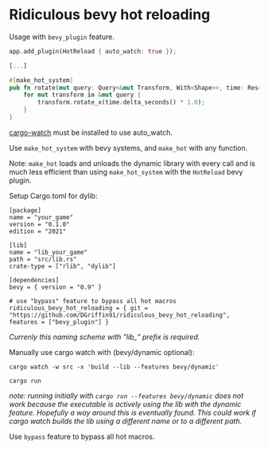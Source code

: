 # Ridiculous bevy hot reloading

Usage with `bevy_plugin` feature.
```rs
app.add_plugin(HotReload { auto_watch: true });

[...]

#[make_hot_system]
pub fn rotate(mut query: Query<&mut Transform, With<Shape>>, time: Res<Time>) {
    for mut transform in &mut query {
        transform.rotate_x(time.delta_seconds() * 1.0);
    }
}
```

[cargo-watch](https://crates.io/crates/cargo-watch) must be installed to use auto_watch.

Use `make_hot_system` with bevy systems, and `make_hot` with any function. 

Note: `make_hot` loads and unloads the dynamic library with every call and is much less efficient than using `make_hot_system` with the `HotReload` bevy plugin.

Setup Cargo.toml for dylib:
```
[package]
name = "your_game"
version = "0.1.0"
edition = "2021"

[lib]
name = "lib_your_game" 
path = "src/lib.rs"
crate-type = ["rlib", "dylib"]

[dependencies]
bevy = { version = "0.9" }

# use "bypass" feature to bypass all hot macros
ridiculous_bevy_hot_reloading = { git = "https://github.com/DGriffin91/ridiculous_bevy_hot_reloading", features = ["bevy_plugin"] } 
```
*Currenly this naming scheme with "lib_" prefix is required.*


Manually use cargo watch with (bevy/dynamic optional):
```
cargo watch -w src -x 'build --lib --features bevy/dynamic'
```

```
cargo run
```
*note: running initially with `cargo run --features bevy/dynamic` does not work because the executable is actively using the lib with the dynamic feature. Hopefully a way around this is eventually found. This could work if cargo watch builds the lib using a different name or to a different path.*

Use `bypass` feature to bypass all hot macros.


